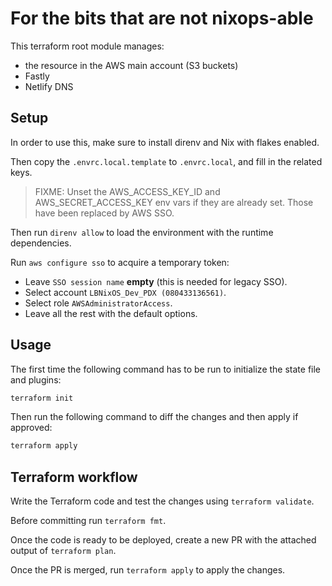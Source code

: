 # For the bits that are not nixops-able

This terraform root module manages:
* the resource in the AWS main account (S3 buckets)
* Fastly
* Netlify DNS

## Setup

In order to use this, make sure to install direnv and Nix with flakes enabled.

Then copy the `.envrc.local.template` to `.envrc.local`, and fill in the
related keys.

> FIXME: Unset the AWS_ACCESS_KEY_ID and AWS_SECRET_ACCESS_KEY env vars if
>        they are already set. Those have been replaced by AWS SSO.

Then run `direnv allow` to load the environment with the runtime dependencies.

Run `aws configure sso` to acquire a temporary token:

* Leave `SSO session name` **empty** (this is needed for legacy SSO).
* Select account `LBNixOS_Dev_PDX (080433136561)`.
* Select role `AWSAdministratorAccess`.
* Leave all the rest with the default options.

## Usage

The first time the following command has to be run to initialize the state
file and plugins:

```sh
terraform init
```

Then run the following command to diff the changes and then apply if approved:

```sh
terraform apply
```

## Terraform workflow

Write the Terraform code and test the changes using `terraform validate`.

Before committing run `terraform fmt`. 

Once the code is ready to be deployed, create a new PR with the attached
output of `terraform plan`.

Once the PR is merged, run `terraform apply` to apply the changes.
